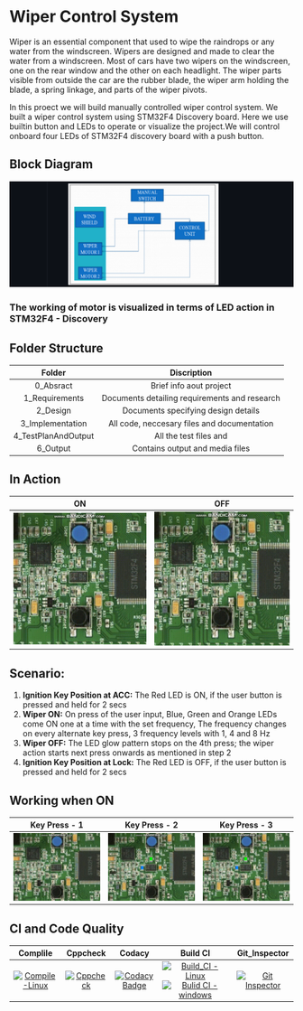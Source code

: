 # Wiper Control System
Wiper is an essential component that used to wipe the raindrops or any water from the windscreen. Wipers are designed and made to clear the water from a windscreen. Most of cars have two wipers on the windscreen, one on the rear window and the other on each headlight. The wiper parts visible from outside the car are the rubber blade, the wiper arm holding the blade, a spring linkage, and parts of the wiper pivots. 

In this proect we will build manually controlled wiper control system. We built a wiper control system using STM32F4 Discovery board. Here we use builtin button and LEDs to operate or visualize the project.We will control onboard four LEDs of STM32F4 discovery board with a push button. 

## Block Diagram

![control system](https://github.com/Lokesh12121/M3_Wiper_Conytol_System_stm32f4/blob/main/0_Abstract/control_system.png)

### The working of motor is visualized in terms of LED action in STM32F4 - Discovery

## Folder Structure
| Folder | Discription |
| :---: | :---: | 
| 0_Absract | Brief info aout project
| 1_Requirements	| Documents detailing requirements and research
| 2_Design	| Documents specifying design details
| 3_Implementation |	All code, neccesary files and documentation
| 4_TestPlanAndOutput | All the test files and 
| 6_Output | Contains output and media files

## In Action
|ON|OFF|
|:--:|:--:|
|![ON](https://github.com/Lokesh12121/M3_Wiper_Conytol_System_stm32f4/blob/main/6_Output/ON_state.gif)|![OFF](https://github.com/Lokesh12121/M3_Wiper_Conytol_System_stm32f4/blob/main/6_Output/OFF_state.gif)|


## Scenario:
1.  __Ignition Key Position at ACC:__ The Red LED is ON, if the user button is pressed and held for 2 secs
2.  __Wiper ON:__ On press of the user input, Blue, Green and Orange LEDs come ON one at a time with the set frequency, The frequency changes on every alternate key press, 3 frequency levels with 1, 4 and 8 Hz
3.  __Wiper OFF:__ The LED glow pattern stops on the 4th press; the wiper action starts next press onwards as mentioned in step 2
4.  __Ignition Key Position at Lock:__ The Red LED is OFF, if the user button is pressed and held for 2 secs

## Working when ON
|Key Press - 1|Key Press - 2|Key Press - 3|
|:--:|:--:|:--:|
|![press1](https://github.com/Lokesh12121/M3_Wiper_Conytol_System_stm32f4/blob/main/6_Output/lvl_1.gif)|![press2](https://github.com/Lokesh12121/M3_Wiper_Conytol_System_stm32f4/blob/main/6_Output/lvl_2.gif)|![press3](https://github.com/Lokesh12121/M3_Wiper_Conytol_System_stm32f4/blob/main/6_Output/lvl_3.gif)|

## CI and Code Quality

| Complile | Cppcheck | Codacy | Build CI | Git_Inspector
|:--:|:--:|:--:|:--:|:--:|
|[![Compile-Linux](https://github.com/Lokesh12121/M2_Room_Temperatue_Monitering_SYS/actions/workflows/Compile_Linux.yml/badge.svg)](https://github.com/Lokesh12121/M2_Room_Temperatue_Monitering_SYS/actions/workflows/Compile_Linux.yml)|[![Cppcheck](https://github.com/Lokesh12121/M2_Room_Temperatue_Monitering_SYS/actions/workflows/cpp_check.yml/badge.svg)](https://github.com/Lokesh12121/M2_Room_Temperatue_Monitering_SYS/actions/workflows/cpp_check.yml)| [![Codacy Badge](https://app.codacy.com/project/badge/Grade/33358cfd83b74fe9bd50b68595aa73d4)](https://www.codacy.com/gh/Lokesh12121/M2_Room_Temperatue_Monitering_SYS/dashboard?utm_source=github.com&amp;utm_medium=referral&amp;utm_content=Lokesh12121/M2_Room_Temperatue_Monitering_SYS&amp;utm_campaign=Badge_Grade) | [![Build_CI - Linux](https://github.com/Lokesh12121/M2_Server_Room_Temperatue_Monitering_SYS/actions/workflows/Build_CI_Linux.yml/badge.svg)](https://github.com/Lokesh12121/M2_Server_Room_Temperatue_Monitering_SYS/actions/workflows/Build_CI_Linux.yml) [![Bulid CI - windows](https://github.com/Lokesh12121/M2_Server_Room_Temperatue_Monitering_SYS/actions/workflows/Build_CI_WIn.yml/badge.svg)](https://github.com/Lokesh12121/M2_Server_Room_Temperatue_Monitering_SYS/actions/workflows/Build_CI_WIn.yml) | [![Git Inspector](https://github.com/Lokesh12121/M2_Server_Room_Temperatue_Monitering_SYS/actions/workflows/gitinspector.yml/badge.svg)](https://github.com/Lokesh12121/M2_Server_Room_Temperatue_Monitering_SYS/actions/workflows/gitinspector.yml)
